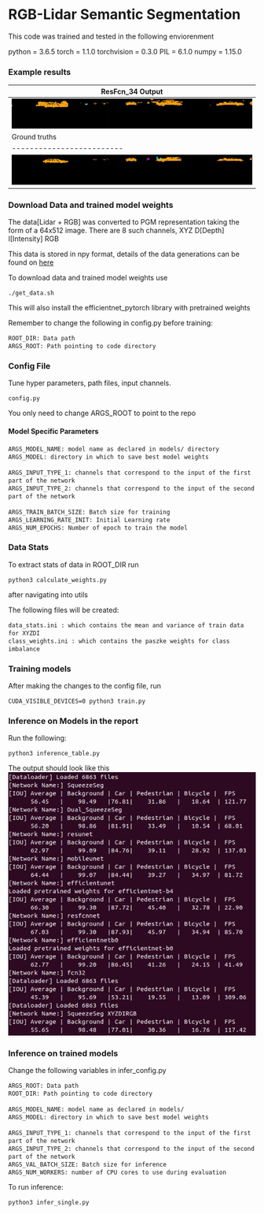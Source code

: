 # RGB-Lidar Semantic Segmentation

This code was trained and tested in the following enviorenment

python = 3.6.5
torch = 1.1.0
torchvision = 0.3.0 
PIL = 6.1.0
numpy = 1.15.0

### Example results
| ResFcn_34 Output  |           
|-------------------------|
|![result](/report/2d_res34fcn.gif) | 
|  Ground truths |
|-------------------------|
| ![result](/report/2d_ground_truth.gif) |

### Download Data and trained model weights
The data[Lidar + RGB] was converted to PGM representation taking the form of a 64x512 image.
There are 8 such channels, XYZ D[Depth] I[Intensity] RGB

This data is stored in npy format, details of the data generations can be found on [here](https://github.com/arsjindal/Segmentation-on-Point-Cloud)

To download data and trained model weights use
```
./get_data.sh
```
This will also install the efficientnet_pytorch library with pretrained weights


Remember to change the following in config.py before training:
```
ROOT_DIR: Data path 
ARGS_ROOT: Path pointing to code directory
```

### Config File

Tune hyper parameters, path files, input channels.

```
config.py
```

You only need to change ARGS_ROOT to point to the repo
#### Model Specific Parameters
```
ARGS_MODEL_NAME: model name as declared in models/ directory
ARGS_MODEL: directory in which to save best model weights

ARGS_INPUT_TYPE_1: channels that correspond to the input of the first part of the network
ARGS_INPUT_TYPE_2: channels that correspond to the input of the second part of the network

ARGS_TRAIN_BATCH_SIZE: Batch size for training
ARGS_LEARNING_RATE_INIT: Initial Learning rate
ARGS_NUM_EPOCHS: Number of epoch to train the model
```

### Data Stats

To extract stats of data in ROOT_DIR run

```
python3 calculate_weights.py
```
after navigating into utils

The following files will be created:
```
data_stats.ini : which contains the mean and variance of train data for XYZDI
class_weights.ini : which contains the paszke weights for class imbalance
```

### Training models

After making the changes to the config file, run

```
CUDA_VISIBLE_DEVICES=0 python3 train.py
```


### Inference on Models in the report

Run the following:
```
python3 inference_table.py
```

The output should look like this
![result](/report/class_iou.png)

### Inference on trained models
Change the following variables in infer_config.py

```
ARGS_ROOT: Data path 
ROOT_DIR: Path pointing to code directory

ARGS_MODEL_NAME: model name as declared in models/
ARGS_MODEL: directory in which to save best model weights

ARGS_INPUT_TYPE_1: channels that correspond to the input of the first part of the network
ARGS_INPUT_TYPE_2: channels that correspond to the input of the second part of the network
ARGS_VAL_BATCH_SIZE: Batch size for inference
ARGS_NUM_WORKERS: number of CPU cores to use during evaluation 
```

To run inference:
```
python3 infer_single.py
```

